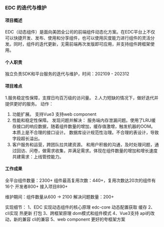 ### EDC 的迭代与维护
#### 项目概述
EDC（动态组件）是面向美团全公司的前端组件动态化方案。在EDC平台上不仅可以快捷开发、发布、使用和分享组件，也可以使用灰度能力进行组件的灵活分发。同时，组件的迭代更新，无需前端再次发版即可应用，并支持组件跨框架使用。
#### 个人职责
独立负责SDK和平台服务的迭代与维护，时间：202109 - 202312
#### 项目难点
1.服务稳定性保障，支撑日均百万级的访问量。
2.人力短缺的情况下，做好迭代并提供更好的服务。
动作：
1. 功能扩展。
    支持Vue3
    支持web component
2. 性能和稳定性保障。
    发现问题并解决：
    服务端内存泄漏问题。使用了LRU缓存接口的响应数据，随着组件数量的增加，缓存值激增，触发机器的OOM。本质上是不合理的接口设计。
    数据库设计规范性治理。不合理的表设计，导致字段超长溢出。
3. 客户服务和运营，跨团队拉共建资源。
    和用户积极的沟通，及时处理问题，通过回访、问卷，做需求收集，并满足需求。体现在组件数量的增加和增长速度
    共建需求：上线管控能力。
#### 工作成果
全平台组件数量：2300+
组件最高复用次数：440+，复用次数达20次的组件有16个
开发者800+
接入项目890+

维护期间：组件数量从600 -> 2100
解决问题数量：200+


实现细节：
1、EDC 实现动态组件的核心原理
    edc-core
    动态配置获取
    缓存
2、cli实现
    热更新
    打包
3、跨框架原理
    dom模式和组件模式
4、Vue3支持
    api的改动，新的兼容
    cli的兼容
5、web component
    更好的夸框架方案